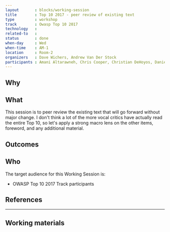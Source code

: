 ```yaml
---
layout       : blocks/working-session
title        : Top 10 2017 - peer review of existing text
type         : workshop
track        : Owasp Top 10 2017
technology   :
related-to   :
status       : done
when-day     : Wed
when-time    : AM-1
location     : Room-2
organizers   : Dave Wichers, Andrew Van Der Stock
participants : Amani Altarawneh, Chris Cooper, Christian DeHoyos, Daniel Miessler, Erez Yalon, Jason Li, Jonas vanalderweireldt, Kevin Greene, Sandor Lenart, Tiffany Long, Torsten Gigler 
---
```


## Why


## What

This session is to peer review the existing text that will go forward without major change. I don't think a lot of the more vocal critics have actually read the entire Top 10, so let's apply a strong macro lens on the other items, foreword, and any additional material. 

## Outcomes 



## Who

The target audience for this Working Session is:

 - OWASP Top 10 2017 Track participants

## References

--- 

## Working materials


